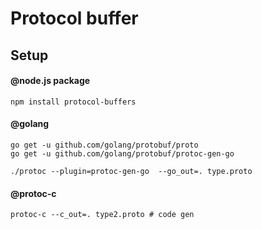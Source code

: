 # Protocol buffer

## Setup

#### @node.js package

`npm install protocol-buffers`

#### @golang

```
go get -u github.com/golang/protobuf/proto
go get -u github.com/golang/protobuf/protoc-gen-go

./protoc --plugin=protoc-gen-go  --go_out=. type.proto
```

#### @protoc-c
```
protoc-c --c_out=. type2.proto # code gen
```
